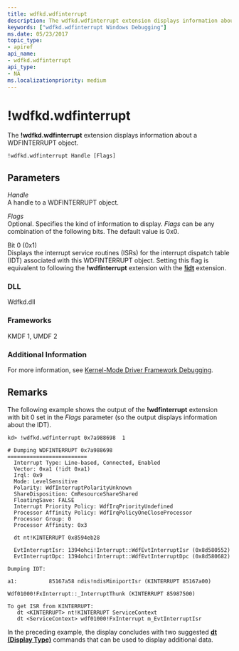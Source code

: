 ```yaml
---
title: wdfkd.wdfinterrupt
description: The wdfkd.wdfinterrupt extension displays information about a WDFINTERRUPT object.
keywords: ["wdfkd.wdfinterrupt Windows Debugging"]
ms.date: 05/23/2017
topic_type:
- apiref
api_name:
- wdfkd.wdfinterrupt
api_type:
- NA
ms.localizationpriority: medium
---
```


# !wdfkd.wdfinterrupt


The **!wdfkd.wdfinterrupt** extension displays information about a WDFINTERRUPT object.

```dbgcmd
!wdfkd.wdfinterrupt Handle [Flags]
```

## <span id="Parameters"></span><span id="parameters"></span><span id="PARAMETERS"></span>Parameters


<span id="_______Handle______"></span><span id="_______handle______"></span><span id="_______HANDLE______"></span> *Handle*   
A handle to a WDFINTERRUPT object.

<span id="_______Flags______"></span><span id="_______flags______"></span><span id="_______FLAGS______"></span> *Flags*   
Optional. Specifies the kind of information to display. *Flags* can be any combination of the following bits. The default value is 0x0.

<span id="Bit_0__0x1_"></span><span id="bit_0__0x1_"></span><span id="BIT_0__0X1_"></span>Bit 0 (0x1)  
Displays the interrupt service routines (ISRs) for the interrupt dispatch table (IDT) associated with this WDFINTERRUPT object. Setting this flag is equivalent to following the **!wdfinterrupt** extension with the [**!idt**](-idt.md) extension.

### <span id="DLL"></span><span id="dll"></span>DLL

Wdfkd.dll

### <span id="Frameworks"></span><span id="frameworks"></span><span id="FRAMEWORKS"></span>Frameworks

KMDF 1, UMDF 2

### <span id="Additional_Information"></span><span id="additional_information"></span><span id="ADDITIONAL_INFORMATION"></span>Additional Information

For more information, see [Kernel-Mode Driver Framework Debugging](kernel-mode-driver-framework-debugging.md).

Remarks
-------

The following example shows the output of the **!wdfinterrupt** extension with bit 0 set in the *Flags* parameter (so the output displays information about the IDT).

```dbgcmd
kd> !wdfkd.wdfinterrupt 0x7a988698  1 

# Dumping WDFINTERRUPT 0x7a988698
=========================
  Interrupt Type: Line-based, Connected, Enabled
  Vector: 0xa1 (!idt 0xa1)
  Irql: 0x9
  Mode: LevelSensitive
  Polarity: WdfInterruptPolarityUnknown
  ShareDisposition: CmResourceShareShared
  FloatingSave: FALSE
  Interrupt Priority Policy: WdfIrqPriorityUndefined
  Processor Affinity Policy: WdfIrqPolicyOneCloseProcessor
  Processor Group: 0
  Processor Affinity: 0x3

  dt nt!KINTERRUPT 0x8594eb28

  EvtInterruptIsr: 1394ohci!Interrupt::WdfEvtInterruptIsr (0x8d580552)
  EvtInterruptDpc: 1394ohci!Interrupt::WdfEvtInterruptDpc (0x8d580682)

Dumping IDT:

a1:          85167a58 ndis!ndisMiniportIsr (KINTERRUPT 85167a00)
                                    Wdf01000!FxInterrupt::_InterruptThunk (KINTERRUPT 85987500)

To get ISR from KINTERRUPT: 
   dt <KINTERRUPT> nt!KINTERRUPT ServiceContext
   dt <ServiceContext> wdf01000!FxInterrupt m_EvtInterruptIsr
```

In the preceding example, the display concludes with two suggested [**dt (Display Type)**](dt--display-type-.md) commands that can be used to display additional data.

 

 





